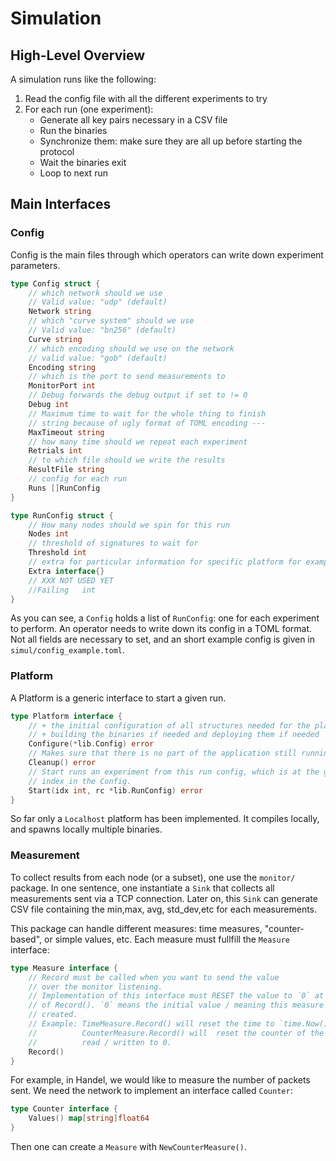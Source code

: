 # Simulation

## High-Level Overview 

A simulation runs like the following:
1. Read the config file with all the different experiments to try
2. For each run (one experiment):
    + Generate all key pairs necessary in a CSV file
    + Run the binaries
    + Synchronize them: make sure they are all up before starting the protocol
    + Wait the binaries exit
    + Loop to next run

## Main Interfaces

### Config

Config is the main files through which operators can write down experiment
parameters. 
```go
type Config struct {
	// which network should we use
	// Valid value: "udp" (default)
	Network string
	// which "curve system" should we use
	// Valid value: "bn256" (default)
	Curve string
	// which encoding should we use on the network
	// valid value: "gob" (default)
	Encoding string
	// which is the port to send measurements to
	MonitorPort int
	// Debug forwards the debug output if set to != 0
	Debug int
	// Maximum time to wait for the whole thing to finish
	// string because of ugly format of TOML encoding ---
	MaxTimeout string
	// how many time should we repeat each experiment
	Retrials int
	// to which file should we write the results
	ResultFile string
	// config for each run
	Runs []RunConfig
}

type RunConfig struct {
	// How many nodes should we spin for this run
	Nodes int
	// threshold of signatures to wait for
	Threshold int
	// extra for particular information for specific platform for examples
	Extra interface{}
	// XXX NOT USED YET
	//Failing   int
}
```

As you can see, a `Config` holds a list of `RunConfig`: one for each experiment
to perform. 
An operator needs to write down its config in a TOML format. Not all fields are
necessary to set, and an short example config is given in
`simul/config_example.toml`.

### Platform

A Platform is a generic interface to start a given run. 
```go
type Platform interface {
	// + the initial configuration of all structures needed for the platform
	// + building the binaries if needed and deploying them if needed
	Configure(*lib.Config) error
	// Makes sure that there is no part of the application still running
	Cleanup() error
	// Start runs an experiment from this run config, which is at the given
	// index in the Config. 
	Start(idx int, rc *lib.RunConfig) error
}
```

So far only a `Localhost` platform has been implemented. It compiles locally,
and spawns locally multiple binaries.

### Measurement

To collect results from each node (or a subset), one use the `monitor/` package.
In one sentence, one instantiate a `Sink` that collects all measurements sent
via a TCP connection. Later on, this `Sink` can generate CSV file containing the
min,max, avg, std_dev,etc for each measurements.

This package can handle different measures: time measures,  "counter-based", or
simple values, etc. Each measure must fullfill the `Measure` interface:
```go
type Measure interface {
	// Record must be called when you want to send the value
	// over the monitor listening.
	// Implementation of this interface must RESET the value to `0` at the end
	// of Record(). `0` means the initial value / meaning this measure had when
	// created.
	// Example: TimeMeasure.Record() will reset the time to `time.Now()`
	//          CounterMeasure.Record() will  reset the counter of the bytes
	//          read / written to 0.
    Record()
}
```
For example, in Handel, we would like to measure the number of packets sent. We
need the network to implement an interface called `Counter`:
```go
type Counter interface {
	Values() map[string]float64
}
```

Then one can create a `Measure` with `NewCounterMeasure()`.
